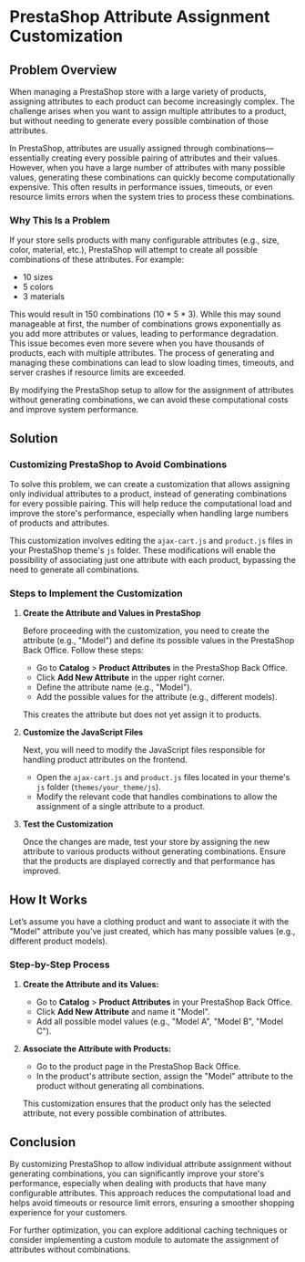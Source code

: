 # PrestaShop Attribute Assignment Customization

## Problem Overview

When managing a PrestaShop store with a large variety of products, assigning attributes to each product can become increasingly complex. The challenge arises when you want to assign multiple attributes to a product, but without needing to generate every possible combination of those attributes. 

In PrestaShop, attributes are usually assigned through combinations—essentially creating every possible pairing of attributes and their values. However, when you have a large number of attributes with many possible values, generating these combinations can quickly become computationally expensive. This often results in performance issues, timeouts, or even resource limits errors when the system tries to process these combinations.

### Why This Is a Problem

If your store sells products with many configurable attributes (e.g., size, color, material, etc.), PrestaShop will attempt to create all possible combinations of these attributes. For example:

- 10 sizes
- 5 colors
- 3 materials

This would result in 150 combinations (10 * 5 * 3). While this may sound manageable at first, the number of combinations grows exponentially as you add more attributes or values, leading to performance degradation. This issue becomes even more severe when you have thousands of products, each with multiple attributes. The process of generating and managing these combinations can lead to slow loading times, timeouts, and server crashes if resource limits are exceeded.

By modifying the PrestaShop setup to allow for the assignment of attributes without generating combinations, we can avoid these computational costs and improve system performance.

## Solution

### Customizing PrestaShop to Avoid Combinations

To solve this problem, we can create a customization that allows assigning only individual attributes to a product, instead of generating combinations for every possible pairing. This will help reduce the computational load and improve the store's performance, especially when handling large numbers of products and attributes.

This customization involves editing the `ajax-cart.js` and `product.js` files in your PrestaShop theme's `js` folder. These modifications will enable the possibility of associating just one attribute with each product, bypassing the need to generate all combinations.

### Steps to Implement the Customization

1. **Create the Attribute and Values in PrestaShop**
   
   Before proceeding with the customization, you need to create the attribute (e.g., "Model") and define its possible values in the PrestaShop Back Office. Follow these steps:
   
   - Go to **Catalog** > **Product Attributes** in the PrestaShop Back Office.
   - Click **Add New Attribute** in the upper right corner.
   - Define the attribute name (e.g., "Model").
   - Add the possible values for the attribute (e.g., different models).
   
   This creates the attribute but does not yet assign it to products.

2. **Customize the JavaScript Files**
   
   Next, you will need to modify the JavaScript files responsible for handling product attributes on the frontend.

   - Open the `ajax-cart.js` and `product.js` files located in your theme's `js` folder (`themes/your_theme/js`).
   - Modify the relevant code that handles combinations to allow the assignment of a single attribute to a product.

3. **Test the Customization**
   
   Once the changes are made, test your store by assigning the new attribute to various products without generating combinations. Ensure that the products are displayed correctly and that performance has improved.

## How It Works

Let’s assume you have a clothing product and want to associate it with the "Model" attribute you’ve just created, which has many possible values (e.g., different product models).

### Step-by-Step Process

1. **Create the Attribute and its Values:**
   - Go to **Catalog** > **Product Attributes** in your PrestaShop Back Office.
   - Click **Add New Attribute** and name it "Model".
   - Add all possible model values (e.g., "Model A", "Model B", "Model C").

2. **Associate the Attribute with Products:**
   - Go to the product page in the PrestaShop Back Office.
   - In the product's attribute section, assign the "Model" attribute to the product without generating all combinations.
   
   This customization ensures that the product only has the selected attribute, not every possible combination of attributes.

## Conclusion

By customizing PrestaShop to allow individual attribute assignment without generating combinations, you can significantly improve your store's performance, especially when dealing with products that have many configurable attributes. This approach reduces the computational load and helps avoid timeouts or resource limit errors, ensuring a smoother shopping experience for your customers.

For further optimization, you can explore additional caching techniques or consider implementing a custom module to automate the assignment of attributes without combinations.
